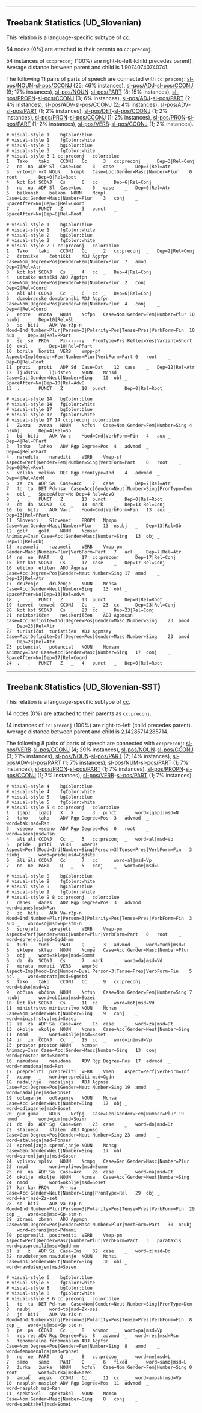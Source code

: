 

--------------------------------------------------------------------------------

## Treebank Statistics (UD_Slovenian)

This relation is a language-specific subtype of [cc]().

54 nodes (0%) are attached to their parents as `cc:preconj`.

54 instances of `cc:preconj` (100%) are right-to-left (child precedes parent).
Average distance between parent and child is 1.90740740740741.

The following 11 pairs of parts of speech are connected with `cc:preconj`: [sl-pos/NOUN]()-[sl-pos/CCONJ]() (25; 46% instances), [sl-pos/ADJ]()-[sl-pos/CCONJ]() (9; 17% instances), [sl-pos/NOUN]()-[sl-pos/PART]() (8; 15% instances), [sl-pos/PROPN]()-[sl-pos/CCONJ]() (3; 6% instances), [sl-pos/ADJ]()-[sl-pos/PART]() (2; 4% instances), [sl-pos/ADV]()-[sl-pos/CCONJ]() (2; 4% instances), [sl-pos/ADV]()-[sl-pos/PART]() (1; 2% instances), [sl-pos/DET]()-[sl-pos/CCONJ]() (1; 2% instances), [sl-pos/PRON]()-[sl-pos/CCONJ]() (1; 2% instances), [sl-pos/PRON]()-[sl-pos/PART]() (1; 2% instances), [sl-pos/VERB]()-[sl-pos/CCONJ]() (1; 2% instances).


~~~ conllu
# visual-style 1	bgColor:blue
# visual-style 1	fgColor:white
# visual-style 3	bgColor:blue
# visual-style 3	fgColor:white
# visual-style 3 1 cc:preconj	color:blue
1	Tako	tako	CCONJ	Cc	_	3	cc:preconj	_	Dep=3|Rel=Conj
2	na	na	ADP	Sl	Case=Loc	3	case	_	Dep=3|Rel=Atr
3	vrtovih	vrt	NOUN	Ncmpl	Case=Loc|Gender=Masc|Number=Plur	0	root	_	Dep=0|Rel=Root
4	kot	kot	SCONJ	Cs	_	6	cc	_	Dep=6|Rel=Conj
5	na	na	ADP	Sl	Case=Loc	6	case	_	Dep=6|Rel=Atr
6	balkonih	balkon	NOUN	Ncmpl	Case=Loc|Gender=Masc|Number=Plur	3	conj	_	SpaceAfter=No|Dep=3|Rel=Coord
7	.	.	PUNCT	Z	_	3	punct	_	SpaceAfter=No|Dep=0|Rel=Root

~~~


~~~ conllu
# visual-style 1	bgColor:blue
# visual-style 1	fgColor:white
# visual-style 2	bgColor:blue
# visual-style 2	fgColor:white
# visual-style 2 1 cc:preconj	color:blue
1	Tako	tako	CCONJ	Cc	_	2	cc:preconj	_	Dep=2|Rel=Conj
2	četniške	četniški	ADJ	Agpfpn	Case=Nom|Degree=Pos|Gender=Fem|Number=Plur	7	amod	_	Dep=7|Rel=Atr
3	kot	kot	SCONJ	Cs	_	4	cc	_	Dep=4|Rel=Conj
4	ustaške	ustaški	ADJ	Agpfpn	Case=Nom|Degree=Pos|Gender=Fem|Number=Plur	2	conj	_	Dep=2|Rel=Coord
5	ali	ali	CCONJ	Cc	_	6	cc	_	Dep=6|Rel=Conj
6	domobranske	domobranski	ADJ	Agpfpn	Case=Nom|Degree=Pos|Gender=Fem|Number=Plur	4	conj	_	Dep=4|Rel=Coord
7	enote	enota	NOUN	Ncfpn	Case=Nom|Gender=Fem|Number=Plur	10	nsubj	_	Dep=10|Rel=Sb
8	so	biti	AUX	Va-r3p-n	Mood=Ind|Number=Plur|Person=3|Polarity=Pos|Tense=Pres|VerbForm=Fin	10	aux	_	Dep=10|Rel=PPart
9	se	se	PRON	Px------y	PronType=Prs|Reflex=Yes|Variant=Short	10	expl	_	Dep=10|Rel=PPart
10	borile	boriti	VERB	Vmpp-pf	Aspect=Imp|Gender=Fem|Number=Plur|VerbForm=Part	0	root	_	Dep=0|Rel=Root
11	proti	proti	ADP	Sd	Case=Dat	12	case	_	Dep=12|Rel=Atr
12	ljudstvu	ljudstvo	NOUN	Ncnsd	Case=Dat|Gender=Neut|Number=Sing	10	obl	_	SpaceAfter=No|Dep=10|Rel=AdvO
13	.	.	PUNCT	Z	_	10	punct	_	Dep=0|Rel=Root

~~~


~~~ conllu
# visual-style 14	bgColor:blue
# visual-style 14	fgColor:white
# visual-style 17	bgColor:blue
# visual-style 17	fgColor:white
# visual-style 17 14 cc:preconj	color:blue
1	Zveza	zveza	NOUN	Ncfsn	Case=Nom|Gender=Fem|Number=Sing	4	nsubj	_	Dep=4|Rel=Sb
2	bi	biti	AUX	Va-c	Mood=Cnd|VerbForm=Fin	4	aux	_	Dep=4|Rel=PPart
3	lahko	lahko	ADV	Rgp	Degree=Pos	4	advmod	_	Dep=4|Rel=PPart
4	naredila	narediti	VERB	Vmep-sf	Aspect=Perf|Gender=Fem|Number=Sing|VerbForm=Part	0	root	_	Dep=0|Rel=Root
5	veliko	veliko	DET	Rgp	PronType=Ind	4	advmod	_	Dep=4|Rel=AdvM
6	za	za	ADP	Sa	Case=Acc	7	case	_	Dep=7|Rel=Atr
7	to	ta	DET	Pd-nsa	Case=Acc|Gender=Neut|Number=Sing|PronType=Dem	4	obl	_	SpaceAfter=No|Dep=4|Rel=AdvO
8	,	,	PUNCT	Z	_	13	punct	_	Dep=0|Rel=Root
9	da	da	SCONJ	Cs	_	13	mark	_	Dep=13|Rel=Conj
10	bi	biti	AUX	Va-c	Mood=Cnd|VerbForm=Fin	13	aux	_	Dep=13|Rel=PPart
11	Slovenci	Slovenec	PROPN	Npmpn	Case=Nom|Gender=Masc|Number=Plur	13	nsubj	_	Dep=13|Rel=Sb
12	golf	golf	NOUN	Ncmsan	Animacy=Inan|Case=Acc|Gender=Masc|Number=Sing	13	obj	_	Dep=13|Rel=Obj
13	razumeli	razumeti	VERB	Vmbp-pm	Gender=Masc|Number=Plur|VerbForm=Part	7	acl	_	Dep=7|Rel=Atr
14	ne	ne	PART	Q	_	17	cc:preconj	_	Dep=17|Rel=Conj
15	kot	kot	SCONJ	Cs	_	17	case	_	Dep=17|Rel=Conj
16	elitno	eliten	ADJ	Agpnsa	Case=Acc|Degree=Pos|Gender=Neut|Number=Sing	17	amod	_	Dep=17|Rel=Atr
17	druženje	druženje	NOUN	Ncnsa	Case=Acc|Gender=Neut|Number=Sing	13	obl	_	SpaceAfter=No|Dep=13|Rel=AdvM
18	,	,	PUNCT	Z	_	13	punct	_	Dep=0|Rel=Root
19	temveč	temveč	CCONJ	Cc	_	23	cc	_	Dep=23|Rel=Conj
20	kot	kot	SCONJ	Cs	_	23	cc	_	Dep=23|Rel=Conj
21	neizkoriščen	neizkoriščen	ADJ	Agpmsan	Case=Acc|Definite=Ind|Degree=Pos|Gender=Masc|Number=Sing	23	amod	_	Dep=23|Rel=Atr
22	turistični	turističen	ADJ	Agpmsay	Case=Acc|Definite=Def|Degree=Pos|Gender=Masc|Number=Sing	23	amod	_	Dep=23|Rel=Atr
23	potencial	potencial	NOUN	Ncmsan	Animacy=Inan|Case=Acc|Gender=Masc|Number=Sing	17	conj	_	SpaceAfter=No|Dep=17|Rel=Coord
24	.	.	PUNCT	Z	_	4	punct	_	Dep=0|Rel=Root

~~~




--------------------------------------------------------------------------------

## Treebank Statistics (UD_Slovenian-SST)

This relation is a language-specific subtype of [cc]().

14 nodes (0%) are attached to their parents as `cc:preconj`.

14 instances of `cc:preconj` (100%) are right-to-left (child precedes parent).
Average distance between parent and child is 2.14285714285714.

The following 8 pairs of parts of speech are connected with `cc:preconj`: [sl-pos/VERB]()-[sl-pos/CCONJ]() (4; 29% instances), [sl-pos/NOUN]()-[sl-pos/CCONJ]() (3; 21% instances), [sl-pos/NOUN]()-[sl-pos/PART]() (2; 14% instances), [sl-pos/ADV]()-[sl-pos/PART]() (1; 7% instances), [sl-pos/NUM]()-[sl-pos/PART]() (1; 7% instances), [sl-pos/PRON]()-[sl-pos/PART]() (1; 7% instances), [sl-pos/PROPN]()-[sl-pos/CCONJ]() (1; 7% instances), [sl-pos/VERB]()-[sl-pos/PART]() (1; 7% instances).


~~~ conllu
# visual-style 4	bgColor:blue
# visual-style 4	fgColor:white
# visual-style 5	bgColor:blue
# visual-style 5	fgColor:white
# visual-style 5 4 cc:preconj	color:blue
1	[gap]	[gap]	X	X	_	3	punct	_	word=[gap]|msd=N
2	tako	tako	ADV	Rgp	Degree=Pos	3	advmod	_	word=tak|msd=Rsn
3	vseeno	vseeno	ADV	Rgp	Degree=Pos	0	root	_	word=vseen|msd=Rsn
4	ali	ali	CCONJ	Cc	_	5	cc:preconj	_	word=al|msd=Vp
5	pride	priti	VERB	Vmer3s	Aspect=Perf|Mood=Ind|Number=Sing|Person=3|Tense=Pres|VerbForm=Fin	3	csubj	_	word=pride|msd=Ggdste
6	ali	ali	CCONJ	Cc	_	7	cc	_	word=al|msd=Vp
7	ne	ne	PART	Q	_	5	conj	_	word=ne|msd=L

~~~


~~~ conllu
# visual-style 8	bgColor:blue
# visual-style 8	fgColor:white
# visual-style 9	bgColor:blue
# visual-style 9	fgColor:white
# visual-style 9 8 cc:preconj	color:blue
1	danes	danes	ADV	Rgp	Degree=Pos	3	advmod	_	word=danes|msd=Rsn
2	so	biti	AUX	Va-r3p-n	Mood=Ind|Number=Plur|Person=3|Polarity=Pos|Tense=Pres|VerbForm=Fin	3	aux	_	word=so|msd=Gp-stm-n
3	sprejeli	sprejeti	VERB	Vmep-pm	Aspect=Perf|Gender=Masc|Number=Plur|VerbForm=Part	0	root	_	word=sprejeli|msd=Ggdd-mm
4	tudi	tudi	PART	Q	_	3	advmod	_	word=tudi|msd=L
5	sklepe	sklep	NOUN	Ncmpa	Case=Acc|Gender=Masc|Number=Plur	3	obj	_	word=sklepe|msd=Sommt
6	da	da	SCONJ	Cs	_	7	mark	_	word=da|msd=Vd
7	morata	morati	VERB	Vmpr3d	Aspect=Imp|Mood=Ind|Number=Dual|Person=3|Tense=Pres|VerbForm=Fin	5	acl	_	word=morata|msd=Ggnstd
8	tako	tako	CCONJ	Cc	_	9	cc:preconj	_	word=tako|msd=Vp
9	občina	občina	NOUN	Ncfsn	Case=Nom|Gender=Fem|Number=Sing	7	nsubj	_	word=občina|msd=Sozei
10	kot	kot	SCONJ	Cs	_	11	cc	_	word=kot|msd=Vd
11	ministrstvo	ministrstvo	NOUN	Ncnsn	Case=Nom|Gender=Neut|Number=Sing	9	conj	_	word=ministrstvo|msd=Sosei
12	za	za	ADP	Sa	Case=Acc	13	case	_	word=za|msd=Dt
13	okolje	okolje	NOUN	Ncnsa	Case=Acc|Gender=Neut|Number=Sing	11	nmod	_	word=okolje|msd=Soset
14	in	in	CCONJ	Cc	_	15	cc	_	word=in|msd=Vp
15	prostor	prostor	NOUN	Ncmsan	Animacy=Inan|Case=Acc|Gender=Masc|Number=Sing	13	conj	_	word=prostor|msd=Sometn
16	nemudoma	nemudoma	ADV	Rgp	Degree=Pos	17	advmod	_	word=nemudoma|msd=Rsn
17	preprečiti	preprečiti	VERB	Vmen	Aspect=Perf|VerbForm=Inf	7	xcomp	_	word=preprečiti|msd=Ggdn
18	nadaljnje	nadaljnji	ADJ	Agpnsa	Case=Acc|Degree=Pos|Gender=Neut|Number=Sing	19	amod	_	word=nadaljne|msd=Ppnset
19	odlaganje	odlaganje	NOUN	Ncnsa	Case=Acc|Gender=Neut|Number=Sing	17	obj	_	word=odlaganje|msd=Soset
20	gum	guma	NOUN	Ncfpg	Case=Gen|Gender=Fem|Number=Plur	19	nmod	_	word=gum|msd=Sozmr
21	do	do	ADP	Sg	Case=Gen	23	case	_	word=do|msd=Dr
22	stalnega	stalen	ADJ	Agpnsg	Case=Gen|Degree=Pos|Gender=Neut|Number=Sing	23	amod	_	word=stalnega|msd=Ppnser
23	spremljanja	spremljanje	NOUN	Ncnsg	Case=Gen|Gender=Neut|Number=Sing	17	obl	_	word=spremljanja|msd=Soser
24	vplivov	vpliv	NOUN	Ncmpg	Case=Gen|Gender=Masc|Number=Plur	23	nmod	_	word=vplivov|msd=Sommr
25	na	na	ADP	Sa	Case=Acc	26	case	_	word=na|msd=Dt
26	okolje	okolje	NOUN	Ncnsa	Case=Acc|Gender=Neut|Number=Sing	24	nmod	_	word=okolje|msd=Soset
27	kar	kar	PRON	Pr-nsa	Case=Acc|Gender=Neut|Number=Sing|PronType=Rel	29	obj	_	word=kar|msd=Zz-set
28	so	biti	AUX	Va-r3p-n	Mood=Ind|Number=Plur|Person=3|Polarity=Pos|Tense=Pres|VerbForm=Fin	29	cop	_	word=so|msd=Gp-stm-n
29	zbrani	zbran	ADJ	Appmpn	Case=Nom|Degree=Pos|Gender=Masc|Number=Plur|VerbForm=Part	30	nsubj	_	word=zbrani|msd=Pdnmmi
30	pospremili	pospremiti	VERB	Vmep-pm	Aspect=Perf|Gender=Masc|Number=Plur|VerbForm=Part	3	parataxis	_	word=pospremili|msd=Ggdd-mm
31	z	z	ADP	Si	Case=Ins	32	case	_	word=z|msd=Do
32	navdušenjem	navdušenje	NOUN	Ncnsi	Case=Ins|Gender=Neut|Number=Sing	30	obl	_	word=navdušenjem|msd=Soseo

~~~


~~~ conllu
# visual-style 6	bgColor:blue
# visual-style 6	fgColor:white
# visual-style 8	bgColor:blue
# visual-style 8	fgColor:white
# visual-style 8 6 cc:preconj	color:blue
1	to	ta	DET	Pd-nsn	Case=Nom|Gender=Neut|Number=Sing|PronType=Dem	8	nsubj	_	word=to|msd=Zk-sei
2	je	biti	AUX	Va-r3s-n	Mood=Ind|Number=Sing|Person=3|Polarity=Pos|Tense=Pres|VerbForm=Fin	8	cop	_	word=je|msd=Gp-ste-n
3	pa	pa	CCONJ	Cc	_	8	advmod	_	word=pa|msd=Vp
4	res	res	ADV	Rgp	Degree=Pos	8	advmod	_	word=res|msd=Rsn
5	fenomenalna	fenomenalen	ADJ	Agpfsn	Case=Nom|Degree=Pos|Gender=Fem|Number=Sing	8	amod	_	word=fenomenalna|msd=Ppnzei
6	ne	ne	PART	Q	_	8	cc:preconj	_	word=ne|msd=L
7	samo	samo	PART	Q	_	6	fixed	_	word=samo|msd=L
8	žurka	žurka	NOUN	Ncfsn	Case=Nom|Gender=Fem|Number=Sing	0	root	_	word=žurka|msd=Sozei
9	ampak	ampak	CCONJ	Cc	_	11	cc	_	word=ampak|msd=Vp
10	nasploh	nasploh	ADV	Rgp	Degree=Pos	11	advmod	_	word=nasploh|msd=Rsn
11	spektakel	spektakel	NOUN	Ncmsn	Case=Nom|Gender=Masc|Number=Sing	8	conj	_	word=spektakel|msd=Somei

~~~


